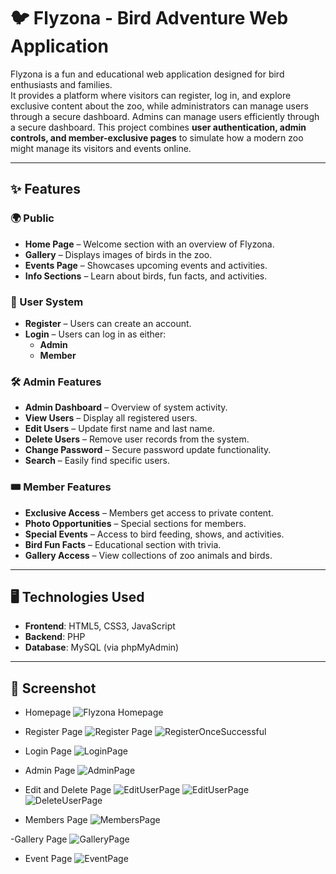 # 🐦 Flyzona - Bird Adventure Web Application

Flyzona is a fun and educational web application designed for bird enthusiasts and families.  
It provides a platform where visitors can register, log in, and explore exclusive content about the zoo, while administrators can manage users through a secure dashboard.
Admins can manage users efficiently through a secure dashboard. This project combines **user authentication, admin controls, and member-exclusive pages** to simulate how a modern zoo might manage its visitors and events online.


---

## ✨ Features

### 🌍 Public
- **Home Page** – Welcome section with an overview of Flyzona.  
- **Gallery** – Displays images of birds in the zoo.  
- **Events Page** – Showcases upcoming events and activities.  
- **Info Sections** – Learn about birds, fun facts, and activities.

### 👤 User System
- **Register** – Users can create an account.  
- **Login** – Users can log in as either:
  - **Admin**
  - **Member**

### 🛠️ Admin Features
- **Admin Dashboard** – Overview of system activity.  
- **View Users** – Display all registered users.  
- **Edit Users** – Update first name and last name.  
- **Delete Users** – Remove user records from the system.  
- **Change Password** – Secure password update functionality.  
- **Search** – Easily find specific users.

### 🎟️ Member Features
- **Exclusive Access** – Members get access to private content.  
- **Photo Opportunities** – Special sections for members.  
- **Special Events** – Access to bird feeding, shows, and activities.  
- **Bird Fun Facts** – Educational section with trivia.  
- **Gallery Access** – View collections of zoo animals and birds.

---

## 🖥️ Technologies Used
- **Frontend**: HTML5, CSS3, JavaScript  
- **Backend**: PHP  
- **Database**: MySQL (via phpMyAdmin)  

---

## 📸 Screenshot
- Homepage
![Flyzona Homepage](https://github.com/user-attachments/assets/cc1481dc-349c-4203-b907-dc0a7a9596b4)

- Register Page
![Register Page](https://github.com/user-attachments/assets/6ddbfd1f-abb0-4a6a-91bc-45aaeb4ea62c)
![RegisterOnceSuccessful](https://github.com/user-attachments/assets/dbb5f8d1-61a5-423c-8f5d-0fe456277df3)

- Login Page
![LoginPage](https://github.com/user-attachments/assets/5ea022c6-74ac-40ba-a318-33640121bc3a)

- Admin Page
![AdminPage](https://github.com/user-attachments/assets/46783db2-229e-4e1a-9f07-0a24027ba0f3)

- Edit and Delete Page
![EditUserPage](https://github.com/user-attachments/assets/0eb7fc12-348b-4c0c-9edc-96504c653089)
![EditUserPage](https://github.com/user-attachments/assets/c4b7ac25-bc88-4a84-b330-9a92d15d128d)
![DeleteUserPage](https://github.com/user-attachments/assets/d4938564-0822-444e-a9a3-23de4e85cd8f)


- Members Page
![MembersPage](https://github.com/user-attachments/assets/f702fa64-76d7-4c9d-b639-ccbeaa871e80)

-Gallery Page
![GalleryPage](https://github.com/user-attachments/assets/6342728a-b443-4453-83dd-16d1410a481b)

- Event Page
![EventPage](https://github.com/user-attachments/assets/14a01832-9e88-40eb-8f7e-0aa940d4ef9f)






